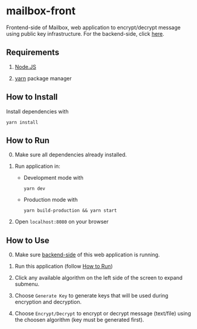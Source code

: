 # mailbox-front

Frontend-side of Mailbox, web application to encrypt/decrypt message using public key infrastructure. For the backend-side, click [here](https://github.com/izharul-haq/mailbox-back).

## Requirements

1. [Node.JS](https://nodejs.org/en/)

2. [yarn](https://yarnpkg.com/) package manager

## How to Install

Install dependencies with

    yarn install

## How to Run

0. Make sure all dependencies already installed.

1. Run application in:

   - Development mode with

         yarn dev

   - Production mode with

         yarn build-production && yarn start

2. Open `localhost:8080` on your browser

## How to Use

0. Make sure [backend-side](https://github.com/izharul-haq/mailbox-back) of this web application is running.

1. Run this application (follow [How to Run](#how-to-run))

2. Click any available algorithm on the left side of the screen to expand submenu.

3. Choose `Generate Key` to generate keys that will be used during encryption and decryption.

4. Choose `Encrypt/Decrypt` to encrypt or decrypt message (text/file) using the choosen algorithm (key must be generated first).

